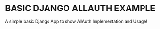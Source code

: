 # BASIC DJANGO ALLAUTH EXAMPLE


A simple basic Django App to show AllAuth Implementation and Usage!
